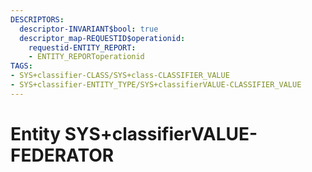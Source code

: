 ```yaml
---
DESCRIPTORS:
  descriptor-INVARIANT$bool: true
  descriptor_map-REQUESTID$operationid:
    requestid-ENTITY_REPORT:
    - ENTITY_REPORToperationid
TAGS:
- SYS+classifier-CLASS/SYS+class-CLASSIFIER_VALUE
- SYS+classifier-ENTITY_TYPE/SYS+classifierVALUE-CLASSIFIER_VALUE
---
```

# Entity SYS+classifierVALUE-FEDERATOR


